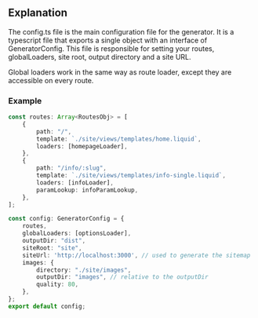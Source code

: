 ## Explanation

The config.ts file is the main configuration file for the generator. It is a typescript file that exports a single object with an interface of GeneratorConfig. This file is responsible for setting your routes, globalLoaders, site root, output directory and a site URL.

Global loaders work in the same way as route loader, except they are accessible on every route.

### Example

```typescript
const routes: Array<RoutesObj> = [
    {
        path: "/",
        template: `./site/views/templates/home.liquid`,
        loaders: [homepageLoader],
    },
    {
        path: "/info/:slug",
        template: `./site/views/templates/info-single.liquid`,
        loaders: [infoLoader],
        paramLookup: infoParamLookup,
    },
];

const config: GeneratorConfig = {
    routes,
    globalLoaders: [optionsLoader],
    outputDir: "dist",
    siteRoot: "site",
    siteUrl: 'http://localhost:3000', // used to generate the sitemap
    images: {
        directory: "./site/images",
        outputDir: "images", // relative to the outputDir
        quality: 80,
    },
};
export default config;
```
